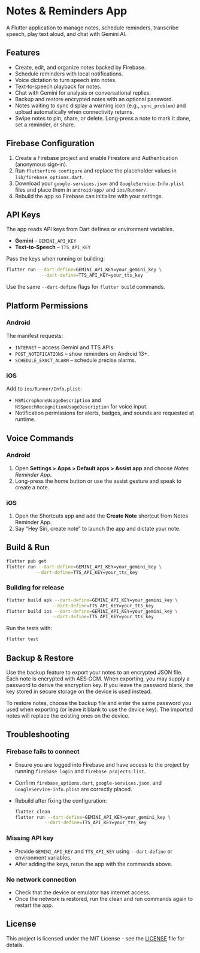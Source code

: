 # Notes & Reminders App

A Flutter application to manage notes, schedule reminders, transcribe speech, play text aloud, and chat with Gemini AI.

## Features

* Create, edit, and organize notes backed by Firebase.
* Schedule reminders with local notifications.
* Voice dictation to turn speech into notes.
* Text‑to‑speech playback for notes.
* Chat with Gemini for analysis or conversational replies.
* Backup and restore encrypted notes with an optional password.
* Notes waiting to sync display a warning icon (e.g., `sync_problem`) and upload automatically when connectivity returns.
* Swipe notes to pin, share, or delete. Long‑press a note to mark it done, set a reminder, or share.

## Firebase Configuration

1. Create a Firebase project and enable Firestore and Authentication (anonymous sign‑in).
2. Run `flutterfire configure` and replace the placeholder values in `lib/firebase_options.dart`.
3. Download your `google-services.json` and `GoogleService-Info.plist` files and place them in `android/app/` and `ios/Runner/`.
4. Rebuild the app so Firebase can initialize with your settings.

## API Keys

The app reads API keys from Dart defines or environment variables.

* **Gemini** – `GEMINI_API_KEY`
* **Text‑to‑Speech** – `TTS_API_KEY`

Pass the keys when running or building:

```bash
flutter run --dart-define=GEMINI_API_KEY=your_gemini_key \
             --dart-define=TTS_API_KEY=your_tts_key
```

Use the same `--dart-define` flags for `flutter build` commands.

## Platform Permissions

### Android

The manifest requests:

* `INTERNET` – access Gemini and TTS APIs.
* `POST_NOTIFICATIONS` – show reminders on Android 13+.
* `SCHEDULE_EXACT_ALARM` – schedule precise alarms.

### iOS

Add to `ios/Runner/Info.plist`:

* `NSMicrophoneUsageDescription` and `NSSpeechRecognitionUsageDescription` for voice input.
* Notification permissions for alerts, badges, and sounds are requested at runtime.

## Voice Commands

### Android

1. Open **Settings > Apps > Default apps > Assist app** and choose *Notes Reminder App*.
2. Long-press the home button or use the assist gesture and speak to create a note.

### iOS

1. Open the Shortcuts app and add the **Create Note** shortcut from Notes Reminder App.
2. Say “Hey Siri, create note” to launch the app and dictate your note.

## Build & Run

```bash
flutter pub get
flutter run --dart-define=GEMINI_API_KEY=your_gemini_key \
           --dart-define=TTS_API_KEY=your_tts_key
```

### Building for release

```bash
flutter build apk --dart-define=GEMINI_API_KEY=your_gemini_key \
                 --dart-define=TTS_API_KEY=your_tts_key
flutter build ios --dart-define=GEMINI_API_KEY=your_gemini_key \
                 --dart-define=TTS_API_KEY=your_tts_key
```

Run the tests with:

```bash
flutter test
```

## Backup & Restore

Use the backup feature to export your notes to an encrypted JSON file. Each
note is encrypted with AES‑GCM. When exporting, you may supply a password to
derive the encryption key. If you leave the password blank, the key stored in
secure storage on the device is used instead.

To restore notes, choose the backup file and enter the same password you used
when exporting (or leave it blank to use the device key). The imported notes
will replace the existing ones on the device.


## Troubleshooting

### Firebase fails to connect

* Ensure you are logged into Firebase and have access to the project by running `firebase login` and `firebase projects:list`.
* Confirm `firebase_options.dart`, `google-services.json`, and `GoogleService-Info.plist` are correctly placed.
* Rebuild after fixing the configuration:

  ```bash
  flutter clean
  flutter run --dart-define=GEMINI_API_KEY=your_gemini_key \
             --dart-define=TTS_API_KEY=your_tts_key
  ```

### Missing API key

* Provide `GEMINI_API_KEY` and `TTS_API_KEY` using `--dart-define` or environment variables.
* After adding the keys, rerun the app with the commands above.

### No network connection

* Check that the device or emulator has internet access.
* Once the network is restored, run the clean and run commands again to restart the app.



## License

This project is licensed under the MIT License - see the [LICENSE](LICENSE) file for details.

